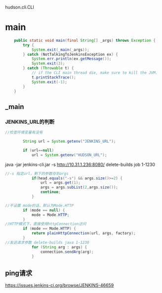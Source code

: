 

hudson.cli.CLI


# main

```java
    public static void main(final String[] _args) throws Exception {
        try {
            System.exit(_main(_args));
        } catch (NotTalkingToJenkinsException ex) {
            System.err.println(ex.getMessage());
            System.exit(3);
        } catch (Throwable t) {
            // if the CLI main thread die, make sure to kill the JVM.
            t.printStackTrace();
            System.exit(-1);
        }
    }
```

## _main


### JENKINS_URL的判断



```java
//检查环境变量有没有

        String url = System.getenv("JENKINS_URL");

        if (url==null)
            url = System.getenv("HUDSON_URL");
```

java -jar jenkins-cli.jar -s http://10.31.1.236:8080/ delete-builds job 1-1230

```java
//-s 指定url，剩下的参数存到args
            if(head.equals("-s") && args.size()>=2) {
                url = args.get(1);
                args = args.subList(2,args.size());
                continue;
            }
```

```java
//不设置 mode的话，默认为Mode.HTTP
        if (mode == null) {
            mode = Mode.HTTP;
        }
//HTTP模式下，直接使用httpConnection访问
        if (mode == Mode.HTTP) {
            return plainHttpConnection(url, args, factory);
        }
//发送请求参数 delete-builds java 1-1230
            for (String arg : args) {
                connection.sendArg(arg);
            }
```



## ping请求
https://issues.jenkins-ci.org/browse/JENKINS-46659